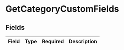 # GetCategoryCustomFields


## Fields

| Field       | Type        | Required    | Description |
| ----------- | ----------- | ----------- | ----------- |